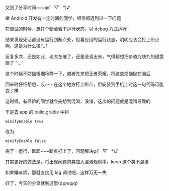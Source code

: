 又到了分享时间~~~φ(゜▽゜*)♪

做 Android 开发有一定时间的同学，相信都遇到过一下问题

在调试的时候，想打个断点看下运行状态，以 debug 方式运行

结果发现死活都没有运行到断点处，但看应用的运行状态，明明应该会打上断点啊，这是为什么捏T_T

反复多次，还是如此，老大在催了，还是没调出来，气得都想把价值九块九的键盘砸了╰_╯

这个时候不妨抽根烟冷静一下，或者先来把王者荣耀，将这些烦恼抛在脑后

回来时仔细想想，哎~~~在这个地方打上断点，但安装到手机上时这一句代码可能变了样

这时候，有经验的同学就会先想到混淆，没错，这次的问题就是混淆导致的

于是去 app 的 build.gradle 中将
```
minifyEnable true
```
改为
```
minifyEnable false
```
完了一运行，欧耶~~~断点打上了，问题解决φ(゜▽゜*)♪

其实更好的做法是，将出现问题的类加入混淆规则中，keep 这个类不混淆

如果嫌麻烦，那就直接用 log 调试吧，这样万无一失

好了，今天的分享就到这里(p≧w≦q)
